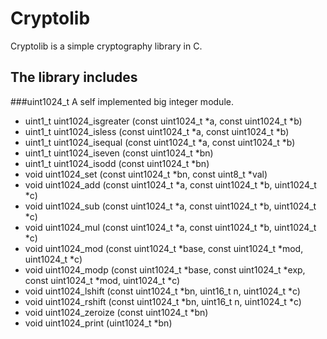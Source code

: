 # Cryptolib
Cryptolib is a simple cryptography library in C.

## The library includes

###uint1024_t
A self implemented big integer module.
+ uint1_t uint1024_isgreater (const uint1024_t *a, const uint1024_t *b)
+ uint1_t uint1024_isless (const uint1024_t *a, const uint1024_t *b)
+ uint1_t uint1024_isequal (const uint1024_t *a, const uint1024_t *b)
+ uint1_t uint1024_iseven (const uint1024_t *bn)
+ uint1_t uint1024_isodd (const uint1024_t *bn)
+ void uint1024_set (const uint1024_t *bn, const uint8_t *val)
+ void uint1024_add (const uint1024_t *a, const uint1024_t *b, uint1024_t *c)
+ void uint1024_sub (const uint1024_t *a, const uint1024_t *b, uint1024_t *c)
+ void uint1024_mul (const uint1024_t *a, const uint1024_t *b, uint1024_t *c)
+ void uint1024_mod (const uint1024_t *base, const uint1024_t *mod, uint1024_t *c)
+ void uint1024_modp (const uint1024_t *base, const uint1024_t *exp, const uint1024_t *mod, uint1024_t *c)
+ void uint1024_lshift (const uint1024_t *bn, uint16_t n, uint1024_t *c)
+ void uint1024_rshift (const uint1024_t *bn, uint16_t n, uint1024_t *c)
+ void uint1024_zeroize (const uint1024_t *bn)
+ void uint1024_print (uint1024_t *bn)